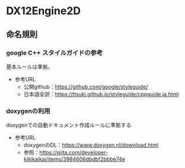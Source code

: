 ﻿# DX12Engine2D

## 命名規則
### google C++ スタイルガイドの参考
基本ルールは準拠。
* 参考URL
	* 公開github：https://github.com/google/styleguide/
	* 日本語全訳：https://ttsuki.github.io/styleguide/cppguide.ja.html

### doxygenの利用
doxygenでの自動ドキュメント作成ルールに準拠する
* 参考URL
	* doxygenのDL：https://www.doxygen.nl/download.html <br>
	* 参照：https://qiita.com/developer-kikikaikai/items/3984606dbdbf2bbbe74e <br>

